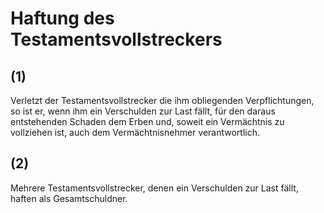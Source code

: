 # Haftung des Testamentsvollstreckers



## (1)

 Verletzt der Testamentsvollstrecker die ihm obliegenden Verpflichtungen, so ist er, wenn ihm ein Verschulden zur Last fällt, für den daraus entstehenden Schaden dem Erben und, soweit ein Vermächtnis zu vollziehen ist, auch dem Vermächtnisnehmer verantwortlich.

## (2)

 Mehrere Testamentsvollstrecker, denen ein Verschulden zur Last fällt, haften als Gesamtschuldner. 


